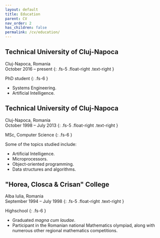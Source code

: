 ```yaml
---
layout: default
title: Education
parent: CV
nav_order: 2
has_children: false
permalink: /cv/education/
---
```


## Technical University of Cluj-Napoca
Cluj-Napoca, Romania <br />
October 2016 – present
{: .fs-5 .float-right .text-right }

PhD student
{: .fs-6 }

- Systems Engineering. 
- Artificial Intelligence.

## Technical University of Cluj-Napoca
Cluj-Napoca, Romania <br />
October 1998 – July 2013
{: .fs-5 .float-right .text-right }

MSc, Computer Science
{: .fs-6 }

Some of the topics studied include:
- Artificial Intelligence.
- Microprocessors.
- Object-oriented programming. 
- Data structures and algorithms.

## "Horea, Closca & Crisan" College
Alba Iulia, Romania <br />
September 1994 – July 1998
{: .fs-5 .float-right .text-right }

Highschool
{: .fs-6 }

- Graduated *magna cum laudae*.
- Participant in the Romanian national Mathematics olympiad, along with numerous other regional mathematics competitions.
